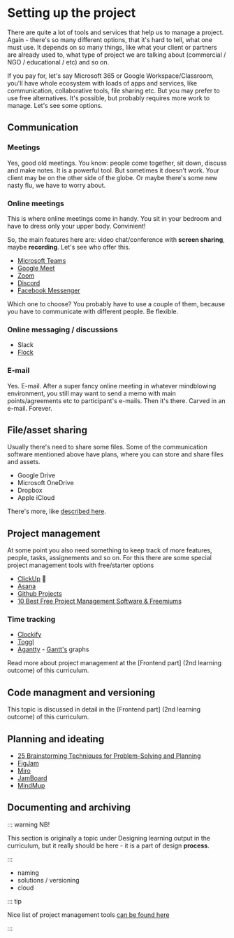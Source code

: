 # Setting up the project

There are quite a lot of tools and services that help us to manage a project. Again - there's so many different options, that it's hard to tell, what one must use. It depends on so many things, like what your client or partners are already used to, what type of project we are talking about (commercial / NGO / educational / etc) and so on. 

If you pay for, let's say Microsoft 365 or Google Workspace/Classroom, you'll have whole ecosystem with loads of apps and services, like communication, collaborative tools, file sharing etc. But you may prefer to use free alternatives. It's possible, but probably requires more work to manage. Let's see some options.



## Communication

### Meetings

Yes, good old meetings. You know: people come together, sit down, discuss and make notes. It is a powerful tool. But sometimes it doesn't work. Your client may be on the other side of the globe. Or maybe there's some new nasty flu, we have to worry about.

### Online meetings

This is where online meetings come in handy. You sit in your bedroom and have to dress only your upper body. Convinient! 

So, the main features here are: video chat/conference with **screen sharing**, maybe **recording**. Let's see who offer this.

- [Microsoft Teams](https://www.microsoft.com/en-ww/microsoft-teams/group-chat-software)
- [Google Meet](https://meet.google.com/)
- [Zoom](https://zoom.us/) 
- [Discord](https://discord.com/)
- [Facebook Messenger](https://www.messenger.com/)

Which one to choose? You probably have to use a couple of them, because you have to communicate with different people. Be flexible.

### Online messaging / discussions

- Slack
- [Flock](https://www.flock.com/)

### E-mail

Yes. E-mail. After a super fancy online meeting in whatever mindblowing environment, you still may want to send a memo with main points/agreements etc to participant's e-mails. Then it's there. Carved in an e-mail. Forever.







## File/asset sharing

Usually there's need to share some files. Some of the communication software mentioned above have plans, where you can store and share files and assets. 

- Google Drive
- Microsoft OneDrive
- Dropbox
- Apple iCloud

There's more, like [described here](https://www.pcmag.com/picks/the-best-cloud-storage-and-file-sharing-services). 




## Project management

At some point you also need something to keep track of more features, people, tasks, assignements and so on. For this there are some special project management tools with free/starter options


- [ClickUp](https://clickup.com/features) 📌
- [Asana](https://asana.com/)
- [Github Projects](https://github.com/features#features-project-management)
- [10 Best Free Project Management Software & Freemiums](https://thedigitalprojectmanager.com/free-project-management-software/)

### Time tracking

- [Clockify](https://clockify.me/)
- [Toggl](https://toggl.com/)
- [Agantty](https://agantty.com/) - [Gantt's](https://en.wikipedia.org/wiki/Gantt_chart) graphs


Read more about project management at the [Frontend part]<!--(../../../frontend/tooling/project-management)--> (2nd learning outcome) of this curriculum.




## Code managment and versioning

This topic is discussed in detail in the [Frontend part]<!--(../../../frontend/tooling/versioning)--> (2nd learning outcome) of this curriculum.


## Planning and ideating


- [25 Brainstorming Techniques for Problem-Solving and Planning](https://www.indeed.com/career-advice/career-development/brainstorming-techniques)
- [FigJam](https://www.figma.com/figjam/)
- [Miro](https://miro.com/online-brainstorm-tool/)
- [JamBoard](https://jamboard.google.com/) 
- [MindMup](https://www.mindmup.com/)







## Documenting and archiving



::: warning NB!

This section is originally a topic under Designing learning output in the curriculum, but it really should be here - it is a part of design **process**.

:::

- naming
- solutions / versioning
- cloud




::: tip

Nice list of project management tools [can be found here](https://thedigitalprojectmanager.com/tools/)

:::